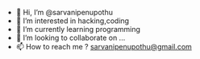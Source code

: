 - 👋 Hi, I’m @sarvanipenupothu
- 👀 I’m interested in hacking,coding
- 🌱 I’m currently learning programming
- 💞️ I’m looking to collaborate on ...
- 📫 How to reach me ? sarvanipenupothu@gmail.com

<!---
sarvanipenupothu/sarvanipenupothu is a ✨ special ✨ repository because its `README.md` (this file) appears on your GitHub profile.
You can click the Preview link to take a look at your changes.
--->
